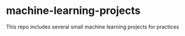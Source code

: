 # machine-learning-projects
This repo includes several small machine learning projects for practices
